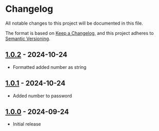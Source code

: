 # Changelog

All notable changes to this project will be documented in this file.

The format is based on [Keep a Changelog](https://keepachangelog.com/en/1.0.0/),
and this project adheres to [Semantic Versioning](https://semver.org/spec/v2.0.0.html).

## [1.0.2] - 2024-10-24

- Formatted added number as string

## [1.0.1] - 2024-10-24

- Added number to password

## [1.0.0] - 2024-09-24

- Initial release

[Unreleased]: https://github.com/itk-dev-rpa/SAP-password-bot/compare/1.0.2...HEAD
[1.0.2]: https://github.com/itk-dev-rpa/SAP-password-bot/releases/tag/1.0.2
[1.0.1]: https://github.com/itk-dev-rpa/SAP-password-bot/releases/tag/1.0.1
[1.0.0]: https://github.com/itk-dev-rpa/SAP-password-bot/releases/tag/1.0.0
